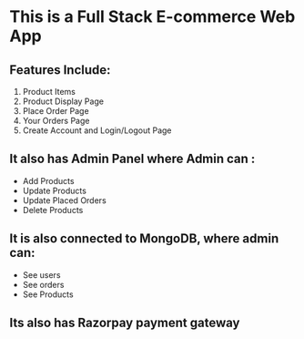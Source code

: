 # This is a Full Stack E-commerce Web App
## Features Include: 
1. Product Items
2. Product Display Page
3. Place Order Page
4. Your Orders Page
5. Create Account and Login/Logout Page

## It also has Admin Panel where Admin can : 
* Add Products
* Update Products
* Update Placed Orders
* Delete Products

## It is also connected to MongoDB, where admin can: 
* See users
* See orders
* See Products

## Its also has Razorpay payment gateway
  

